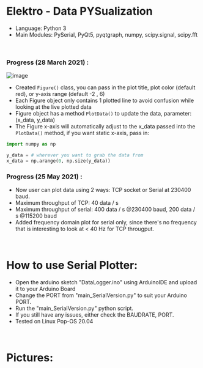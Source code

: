 # Elektro - Data PYSualization

- Language: Python 3
- Main Modules: PySerial, PyQt5, pyqtgraph, numpy, scipy.signal, scipy.fft  

&nbsp;  

### Progress (28 March 2021) :
![image](https://user-images.githubusercontent.com/55247343/112740133-a32d5e00-8fa4-11eb-9978-13330dc8b172.png)  

- Created ```Figure()``` class, you can pass in the plot title, plot color (default red), or y-axis range (default -2 , 6)
- Each Figure object only contains 1 plotted line to avoid confusion while looking at the live plotted data
- Figure object has a method ```PlotData()``` to update the data, parameter: (x_data, y_data)
- The Figure x-axis will automatically adjust to the x_data passed into the ```PlotData()``` method, if you want static x-axis, pass in:
```py
import numpy as np

y_data = # wherever you want to grab the data from
x_data = np.arange(0, np.size(y_data))
```

### Progress (25 May 2021) :

- Now user can plot data using 2 ways: TCP socket or Serial at 230400 baud.
- Maximum throughput of TCP: 40 data / s
- Maximum throughput of serial: 400 data / s @230400 baud, 200 data / s @115200 baud
- Added frequency domain plot for serial only, since there's no frequency that is
interesting to look at < 40 Hz for TCP througput.

&nbsp;  
# How to use Serial Plotter:
- Open the arduino sketch "DataLogger.ino" using ArduinoIDE and upload it to your
Arduino Board
- Change the PORT from "main_SerialVersion.py" to suit your Arduino PORT.
- Run the "main_SerialVersion.py" python script.
- If you still have any issues, either check the BAUDRATE, PORT.
- Tested on Linux Pop-OS 20.04

&nbsp;  
# Pictures:  
